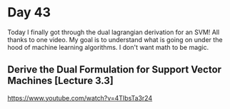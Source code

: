# Day 43

Today I finally got through the dual lagrangian derivation for an SVM! All thanks to one video. My goal is to understand what is going on under the hood of machine learning algorithms. I don't want math to be magic.

## Derive the Dual Formulation for Support Vector Machines [Lecture 3.3]

https://www.youtube.com/watch?v=4TIbsTa3r24
